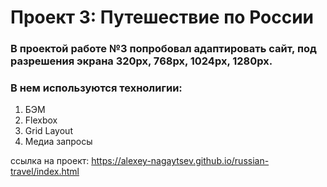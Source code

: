 # Проект 3: Путешествие по России

### В проектой  работе №3 попробовал адаптировать сайт, под разрешения экрана 320px, 768px, 1024px, 1280px.


### В нем используются технолигии:
1. БЭМ
2. Flexbox
3. Grid Layout
4. Медиа запросы

ссылка на проект: https://alexey-nagaytsev.github.io/russian-travel/index.html

